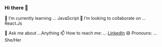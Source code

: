 ### Hi there 👋


🌱 I’m currently learning ... JavaScript
👯 I’m looking to collaborate on ... React.Js
<!-- - 🤔 I’m looking for help with ...  -->
💬 Ask me about ...Anything
📫 How to reach me: ... [LinkedIn](https://www.linkedin.com/in/afsanameem/)
😄 Pronouns: ... She/Her
<!-- - ⚡ Fun fact: ... -->
